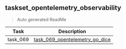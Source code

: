## taskset_opentelemetry_observability

> Auto generated ReadMe

| Task     | Description                                                                                          |
|----------|------------------------------------------------------------------------------------------------------|
| task_069 | [task_069_opentelemetry_go_dice](taskset_opentelemetry_observability/task_069_opentelemetry_go_dice) |

